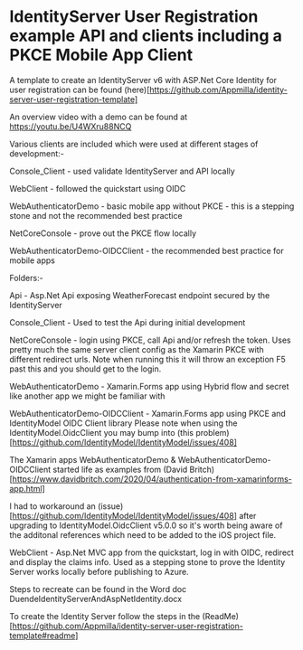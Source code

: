 # IdentityServer User Registration example API and clients including a PKCE Mobile App Client

A template to create an IdentityServer v6 with ASP.Net Core Identity for user registration can be found (here)[https://github.com/Appmilla/identity-server-user-registration-template]

An overview video with a demo can be found at https://youtu.be/U4WXru88NCQ

Various clients are included which were used at different stages of development:-

Console_Client - used validate IdentityServer and API locally

WebClient - followed the quickstart using OIDC

WebAuthenticatorDemo - basic mobile app without PKCE - this is a stepping stone and not the recommended best practice

NetCoreConsole - prove out the PKCE flow locally

WebAuthenticatorDemo-OIDCClient - the recommended best practice for mobile apps

Folders:-

Api - Asp.Net Api exposing WeatherForecast endpoint secured by the IdentityServer

Console_Client - Used to test the Api during initial development

NetCoreConsole - login using PKCE, call Api and/or refresh the token. Uses pretty much the same server client config as the Xamarin PKCE with different redirect urls. Note when running this it will throw an exception F5 past this and you should get to the login.

WebAuthenticatorDemo - Xamarin.Forms app using Hybrid flow and secret like another app we might be familiar with

WebAuthenticatorDemo-OIDCClient - Xamarin.Forms app using PKCE and IdentityModel OIDC Client library
Please note when using the IdentityModel.OidcClient you may bump into (this problem)[https://github.com/IdentityModel/IdentityModel/issues/408]

The Xamarin apps WebAuthenticatorDemo & WebAuthenticatorDemo-OIDCClient started life as examples from (David Britch)[https://www.davidbritch.com/2020/04/authentication-from-xamarinforms-app.html]

I had to workaround an (issue)[https://github.com/IdentityModel/IdentityModel/issues/408] after upgrading to IdentityModel.OidcClient v5.0.0 so it's worth being aware of the additonal references which need to be added to the iOS project file.

WebClient - Asp.Net MVC app from the quickstart, log in with OIDC, redirect and display the claims info. Used as a stepping stone to prove the Identity Server works locally before publishing to Azure.

Steps to recreate can be found in the Word doc DuendeIdentityServerAndAspNetIdentity.docx

To create the Identity Server follow the steps in the (ReadMe)[https://github.com/Appmilla/identity-server-user-registration-template#readme]
